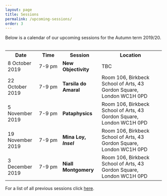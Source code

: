 ```yaml
---
layout: page
title: Sessions
permalink: /upcoming-sessions/
order: 3
---
```


Below is a calendar of our upcoming sessions for the Autumn term 2019/20.<br><br>

<table>
  <tr>
    <th>Date</th>
    <th>Time</th>
    <th>Session</th>
    <th>Location</th>
  </tr>
  <tr>
    <td width="20%">8 October 2019</td>
    <td width ="15%">7-9 pm</td>
    <td width="25%"><b>New Objectivity</b></td>
    <td width="40%">TBC</td>
  </tr>
  <tr>
    <td>22 October 2019</td>
    <td>7-9 pm</td>
    <td><b>Tarsila do Amaral</b></td>
    <td>Room 106, Birkbeck School of Arts, 43 Gordon Square,<br>London WC1H 0PD</td>
  </tr>
  <tr>
    <td>5 November 2019</td>
    <td>7-9 pm</td>
    <td><b>Pataphysics</b></td>
    <td>Room 106, Birkbeck School of Arts, 43 Gordon Square,<br>London WC1H 0PD</td>
  </tr>  
  <tr>
    <td>19 November 2019</td>
    <td>7-9 pm</td>
    <td><b>Mina Loy, <i>Insel</i></b></td>
    <td>Room 106, Birkbeck School of Arts, 43 Gordon Square,<br>London WC1H 0PD</td>
  </tr>  
  <tr>
    <td>3 December 2019</td>
    <td>7-9 pm</td>
    <td><b>Niall Montgomery</b></td>
    <td>Room 106, Birkbeck School of Arts, 43 Gordon Square,<br>London WC1H 0PD</td>
  </tr>
</table>

For a list of all previous sessions click [here](/past-sessions).

